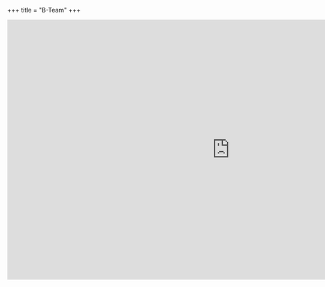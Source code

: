+++
title = "B-Team"
+++
<div class="calendar">
  <iframe src="https://calendar.google.com/calendar/embed?src=e66iol2ti734c12bomk1s6sgs4%40group.calendar.google.com&ctz=Europe/Berlin" style="border: 0" width="1024" height="600" frameborder="0" scrolling="no"></iframe>
</div>
